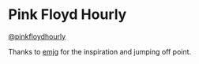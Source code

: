 # Pink Floyd Hourly
[@pinkfloydhourly](https://twitter.com/pinkfloydhourly)

Thanks to [emjg](https://github.com/ejmg) for the inspiration and jumping off point.
